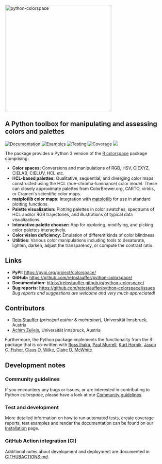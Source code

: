 <img src="https://raw.githubusercontent.com/retostauffer/python-colorspace/main/_quarto/logo-wide.png" width="350" alt="python-colorspace"/>

## A Python toolbox for manipulating and assessing colors and palettes

[![Documentation](https://github.com/retostauffer/python-colorspace/actions/workflows/quartodoc.yml/badge.svg?branch=main)](https://github.com/retostauffer/python-colorspace/actions/workflows/quartodoc.yml)
[![Examples](https://github.com/retostauffer/python-colorspace/actions/workflows/quartoexamples.yml/badge.svg?branch=main)](https://github.com/retostauffer/python-colorspace/actions/workflows/quartoexamples.yml)
[![Testing](https://github.com/retostauffer/python-colorspace/actions/workflows/pytest.yml/badge.svg?branch=main)](https://github.com/retostauffer/python-colorspace/actions/workflows/pytest.yml)
[![Coverage](https://github.com/retostauffer/python-colorspace/actions/workflows/coverage.yml/badge.svg?branch=main)](https://github.com/retostauffer/python-colorspace/actions/workflows/coverage.yml)
[![](https://retostauffer.github.io/python-colorspace/coverage.svg)](https://retostauffer.github.io/python-colorspace/coverage/)

The package provides a Python 3 version of the
[R colorspace](http://colorspace.R-Forge.R-project.org/) package comprising:

- **Color spaces:** Conversions and manipulations of RGB, HSV, CIEXYZ, CIELAB, CIELUV, HCL etc.
- **HCL-based palettes:** Qualitative, sequential, and diverging color maps constructed
  using the HCL (hue-chroma-luminance) color model. These can closely approximate palettes
  from ColorBrewer.org, CARTO, viridis, or Crameri's scientific color maps.
- **matplotlib color maps:** Integration with [matplotlib](https://matplotlib.org/) for
  use in standard plotting functions.
- **Palette visualization:** Plotting palettes in color swatches, spectrums of HCL and/or
  RGB trajectories, and illustrations of typical data visualizations.
- **Interactive palette chooser:** App for exploring, modifying, and picking color
  palettes interactively.
- **Color vision deficiency:** Emulation of different kinds of color blindness.
- **Utilities:** Various color manipulations including tools to desaturate, lighten, darken,
  adjust the transparency, or compute the contrast ratio.


## Links

- **PyPI:** <https://pypi.org/project/colorspace/>
- **GitHub:** <https://github.com/retostauffer/python-colorspace/>
- **Documentation:** <https://retostauffer.github.io/python-colorspace/>
- **Bug reports:** <https://github.com/retostauffer/python-colorspace/issues>
  _Bug reports and suggestions are welcome and very much appreciated!_


## Contributors

- [Reto Stauffer](https://retostauffer.org/) (_principal author & maintainer_), Universität Innsbruck, Austria
- [Achim Zeileis](https://www.zeileis.org/), Universität Innsbruck, Austria

Furthermore, the Python package implements the functionality from the R package
that is co-written with
[Ross Ihaka](https://www.stat.auckland.ac.nz/~ihaka/),
[Paul Murrell](https://www.stat.auckland.ac.nz/~paul/),
[Kurt Hornik](https://statmath.wu.ac.at/~hornik/),
[Jason C. Fisher](https://www.usgs.gov/staff-profiles/jason-c-fisher),
[Claus O. Wilke](https://clauswilke.com/),
[Claire D. McWhite](https://clairemcwhite.github.io/).


## Development notes

### Community guidelines

If you encountery any bugs or issues, or are interested in contributing
to Python _colorspace_, please have a look at our
[Community guidelines](https://retostauffer.github.io/python-colorspace/community.html).

### Test and development

More detailed information on how to run automated tests, create coverage reports,
test examples and render the documentation can be found on our 
[Installation](https://retostauffer.github.io/python-colorspace/installation.html#test-and-development) page.

### GitHub Action integration (CI)

Additional notes about development and deployment are documented in
[GITHUBACTIONS.md](https://github.com/retostauffer/python-colorspace/blob/main/GITHUBACTIONS.md).
